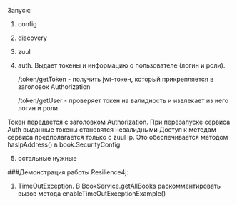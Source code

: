 Запуск:
1. config
2. discovery
3. zuul
4. auth. 
   Выдает токены и информацию о пользователе (логин и роли).
   
   /token/getToken - получить jwt-токен, который прикрепляется в заголовок Authorization
   
   /token/getUser - проверяет токен на валидность и извлекает из него логин и роли

Токен передается с заголовком Authorization.
При перезапуске сервиса Auth выданные токены становятся невалидными
Доступ к методам сервиса предполагается только с zuul ip. Это обеспечивается методом hasIpAddress(<ip>) в book.SecurityConfig
   
5. остальные нужные

###Демонстрация работы Resilience4j:
1. TimeOutException. В BookService.getAllBooks раскомментировать вызов метода enableTimeOutExceptionExample()